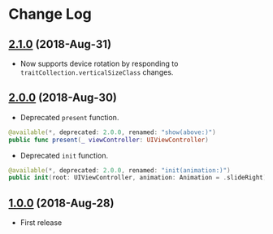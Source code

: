 # Change Log

## [2.1.0]() (2018-Aug-31)

- Now supports device rotation by responding to `traitCollection.verticalSizeClass` changes.

## [2.0.0](https://github.com/rob-nash/Sheet/releases/tag/2.0.0) (2018-Aug-30)

- Deprecated `present` function.

```swift
@available(*, deprecated: 2.0.0, renamed: "show(above:)")
public func present(_ viewController: UIViewController)
```

- Deprecated `init` function.

```swift
@available(*, deprecated: 2.0.0, renamed: "init(animation:)")
public init(root: UIViewController, animation: Animation = .slideRight)
```

## [1.0.0](https://github.com/rob-nash/Sheet/releases/tag/1.0.0) (2018-Aug-28)

- First release
